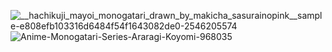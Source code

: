 ![__hachikuji_mayoi_monogatari_drawn_by_makicha_sasurainopink__sample-e808efb103316d6484f54f1643082de0-2546205574](https://github.com/user-attachments/assets/162c9e3f-9960-4e3c-88df-0435ee761c16)
![Anime-Monogatari-Series-Araragi-Koyomi-968035](https://github.com/user-attachments/assets/e957b60f-fb12-4659-aa81-8d6a4b96f34c)
